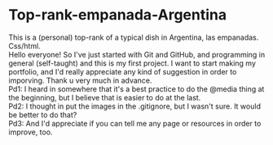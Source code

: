 # Top-rank-empanada-Argentina
This is a (personal) top-rank of a typical dish in Argentina, las empanadas. Css/html.<br>
Hello everyone! So I've just started with Git and GitHub, and programming in general (self-taught) and this is my first project. I want to start making my portfolio, and I'd really appreciate any kind of suggestion in order to imporving. Thank u very much in advance.<br>
Pd1: I heard in somewhere that it's a best practice to do the @media thing at the beginning, but I believe that is easier to do at the last.<br>
Pd2: I thought in put the images in the .gitignore, but I wasn't sure. It would be better to do that?<br>
Pd3: And I'd appreciate if you can tell me any page or resources in order to improve, too.
